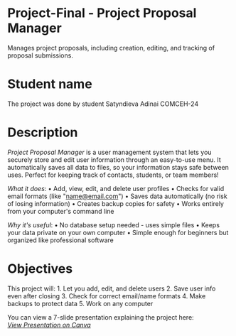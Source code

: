 # Project-Final - Project Proposal Manager 
Manages project proposals, including creation, editing, and tracking of proposal submissions.

# Student name 
The project was done by student Satyndieva Adinai COMCEH-24

# Description

*Project Proposal Manager* is a user management system that lets you securely store and edit user information through an easy-to-use menu. 
It automatically saves all data to files, so your information stays safe between uses. Perfect for keeping track of contacts, students, or team members!

*What it does*:
•⁠  ⁠Add, view, edit, and delete user profiles
•⁠  ⁠Checks for valid email formats (like "name@email.com")
•⁠  ⁠Saves data automatically (no risk of losing information)
•⁠  ⁠Creates backup copies for safety
•⁠  ⁠Works entirely from your computer's command line

*Why it's useful*:
•⁠  ⁠No database setup needed - uses simple files
•⁠  ⁠Keeps your data private on your own computer
•⁠  ⁠Simple enough for beginners but organized like professional software

# Objectives 
This project will:
1.⁠ ⁠Let you add, edit, and delete users
2.⁠ ⁠Save user info even after closing
3.⁠ ⁠Check for correct email/name formats
4.⁠ ⁠Make backups to protect data
5.⁠ ⁠Work on any computer

You can view a 7-slide presentation explaining the project here:  
*[View Presentation on Canva](https://www.canva.com/design/DAGnf0SBQbk/xxYsVezd9E8qCQdbOzG6LQ/view?utm_content=DAGnf0SBQbk&utm_campaign=designshare&utm_medium=link2&utm_source=uniquelinks&utlId=h8cde8923e9)*
